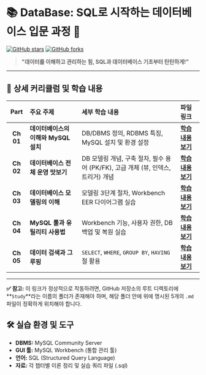 # 📚 DataBase: SQL로 시작하는 데이터베이스 입문 과정 🚀

[![GitHub stars](https://img.shields.io/github/stars/parksuejin1026/DataBase?style=social)](https://github.com/parksuejin1026/DataBase/stargazers)
[![GitHub forks](https://img.shields.io/github/forks/parksuejin1026/DataBase?style=social)](https://github.com/parksuejin1026/DataBase/network/members)

> **"데이터를 이해하고 관리하는 힘, SQL과 데이터베이스 기초부터 탄탄하게!"**

---

## 📖 상세 커리큘럼 및 학습 내용

| Part | 주요 주제 | 세부 학습 내용 | 파일 링크 |
| :---: | :--- | :--- | :--- |
| **Ch 01** | **데이터베이스의 이해와 MySQL 설치** | DB/DBMS 정의, RDBMS 특징, MySQL 설치 및 환경 설정 | **[학습 내용 보기](Study/CH01)** |
| **Ch 02** | **데이터베이스 전체 운영 맛보기** | DB 모델링 개념, 구축 절차, 필수 용어 (PK/FK), 고급 개체 (뷰, 인덱스, 트리거) 개념 | **[학습 내용 보기](Study/CH02.md)** |
| **Ch 03** | **데이터베이스 모델링의 이해** | 모델링 3단계 절차, Workbench EER 다이어그램 실습 | **[학습 내용 보기](Study/CH03.md)** |
| **Ch 04** | **MySQL 툴과 유틸리티 사용법** | Workbench 기능, 사용자 권한, DB 백업 및 복원 실습 | **[학습 내용 보기](Study/CH04.md)** |
| **Ch 05** | **데이터 검색과 그루핑** | `SELECT`, `WHERE`, `GROUP BY`, `HAVING` 절 활용 | **[학습 내용 보기](Study/CH05.md)** |

---

**✅ 참고:** 이 링크가 정상적으로 작동하려면, GitHub 저장소의 루트 디렉토리에 **`Study`**라는 이름의 폴더가 존재해야 하며, 해당 폴더 안에 위에 명시된 5개의 `.md` 파일이 정확하게 위치해야 합니다.

## 🛠️ 실습 환경 및 도구

* **DBMS:** MySQL Community Server
* **GUI 툴:** MySQL Workbench (통합 관리 툴)
* **언어:** SQL (Structured Query Language)
* **자료:** 각 챕터별 이론 정리 및 실습 쿼리 파일 (.sql)
